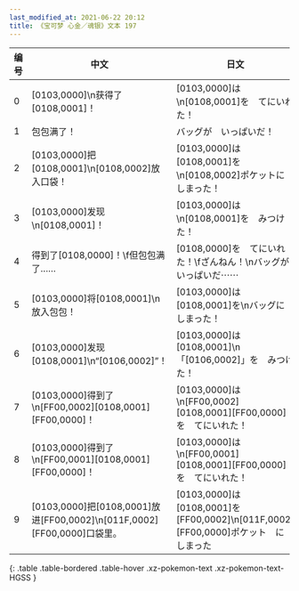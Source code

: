 ```yaml
---
last_modified_at: 2021-06-22 20:12
title: 《宝可梦 心金／魂银》文本 197
---
```

| 编号 | 中文 | 日文 |
| ---- | ---- | ---- |
| 0 | [0103,0000]\n获得了[0108,0001]！ | [0103,0000]は\n[0108,0001]を　てにいれた！ |
| 1 | 包包满了！ | バッグが　いっぱいだ！ |
| 2 | [0103,0000]把[0108,0001]\n[0108,0002]放入口袋！ | [0103,0000]は　[0108,0001]を\n[0108,0002]ポケットに　しまった！ |
| 3 | [0103,0000]发现\n[0108,0001]！ | [0103,0000]は\n[0108,0001]を　みつけた！ |
| 4 | 得到了[0108,0000]！\f但包包满了…… | [0108,0000]を　てにいれた！\fざんねん！\nバッグが　いっぱいだ⋯⋯ |
| 5 | [0103,0000]将[0108,0001]\n放入包包！ | [0103,0000]は　[0108,0001]を\nバッグに　しまった！ |
| 6 | [0103,0000]发现[0108,0001]\n“[0106,0002]”！ | [0103,0000]は　[0108,0001]\n「[0106,0002]」を　みつけた！ |
| 7 | [0103,0000]得到了\n[FF00,0002][0108,0001][FF00,0000]！ | [0103,0000]は\n[FF00,0002][0108,0001][FF00,0000]を　てにいれた！ |
| 8 | [0103,0000]得到了\n[FF00,0001][0108,0001][FF00,0000]！ | [0103,0000]は\n[FF00,0001][0108,0001][FF00,0000]を　てにいれた！ |
| 9 | [0103,0000]把[0108,0001]放进[FF00,0002]\n[011F,0002][FF00,0000]口袋里。 | [0103,0000]は　[0108,0001]を[FF00,0002]\n[011F,0002][FF00,0000]ポケット　に　しまった |
{: .table .table-bordered .table-hover .xz-pokemon-text .xz-pokemon-text-HGSS }